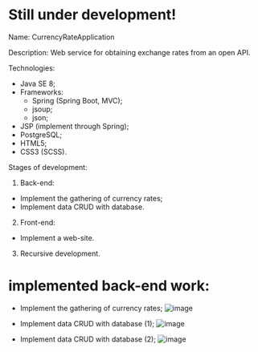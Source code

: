 # Still under development!

Name: CurrencyRateApplication

Description: Web service for obtaining exchange rates from an open API.

Technologies:
- Java SE 8;
- Frameworks:
  - Spring (Spring Boot, MVC);
  - jsoup;
  - json;
- JSP (implement through Spring);
- PostgreSQL;
- HTML5;
- CSS3 (SCSS).


Stages of development:
1. Back-end:
- Implement the gathering of currency rates;
- Implement data CRUD with database.

2. Front-end:
- Implement a web-site.

3. Recursive development.

# implemented back-end work:

- Implement the gathering of currency rates;
![image](https://user-images.githubusercontent.com/97748741/188098113-8cdc9d2f-e216-43f1-a9ca-8dcc245164ad.png)

- Implement data CRUD with database (1);
![image](https://user-images.githubusercontent.com/97748741/188098633-4e8f3c4f-05a0-4645-9a28-b5d5a00ff932.png)

- Implement data CRUD with database (2);
![image](https://user-images.githubusercontent.com/97748741/188098669-af0ecfa2-82f7-4581-81d2-d55eeacb1a08.png)
